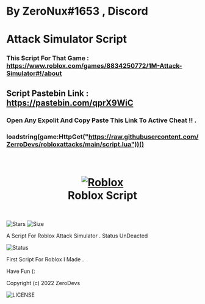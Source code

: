 # By ZeroNux#1653 , Discord
# Attack Simulator Script
### This Script For That Game : https://www.roblox.com/games/8834250772/1M-Attack-Simulator#!/about

## Script Pastebin Link :  https://pastebin.com/qprX9WiC

### Open Any Expolit And Copy Paste This Link To Active Cheat !! . 

### loadstring(game:HttpGet("https://raw.githubusercontent.com/ZerroDevs/robloxattacks/main/script.lua"))()

<h1 align="center">
  <br>
  <a href="ot"https://github.com/ZerroDevs/robloxattack ><img src="https://cdn.discordapp.com/attachments/947280391839035392/947496403511427102/unknown.png" alt="Roblox"></a>
  <br>
  Roblox Script
  <br>
</h1>
<br/>

![Stars](https://img.shields.io/github/stars/ZerroDevs/robloxattacks)
![Size](https://img.shields.io/github/repo-size/ZerroDevs/robloxattacks)
<br/>

A Script For Roblox Attack Simulator . Status UnDeacted

![Status](https://img.shields.io/uptimerobot/status/m787390924-6f64fc62565b4747868bae71)

First Script For Roblox I Made . 

Have Fun (:

Copyright (c) 2022 ZeroDevs

![LICENSE](https://img.shields.io/github/license/ZerroDevs/robloxattacks)

